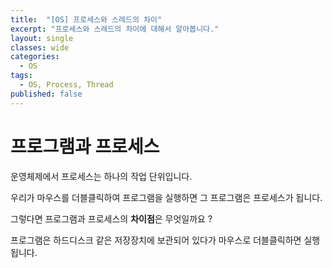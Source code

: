 ```yaml
---
title:  "[OS] 프로세스와 스레드의 차이"
excerpt: "프로세스와 스레드의 차이에 대해서 알아봅니다."
layout: single
classes: wide
categories:
  - OS
tags:
  - OS, Process, Thread
published: false
---
```


# 프로그램과 프로세스

운영체제에서 프로세스는 하나의 작업 단위입니다.

우리가 마우스를 더블클릭하여 프로그램을 실행하면 그 프로그램은 프로세스가 됩니다.

그렇다면 프로그램과 프로세스의 **차이점**은 무엇일까요 ?

프로그램은 하드디스크 같은 저장장치에 보관되어 있다가 마우스로 더블클릭하면 실행됩니다.


